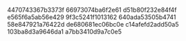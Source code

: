 4470743367b3373f
66973074ba6f2e61
d51b80f232e84f4f
e565f6a5ab56e429
9f3c5241f1013162
640ada53505b4741
58e847921a76422d
de680681ec06bc0e
c14afefd2add50a5
103ba8d3a9646da1
a7bb3410d9a7c0e5

